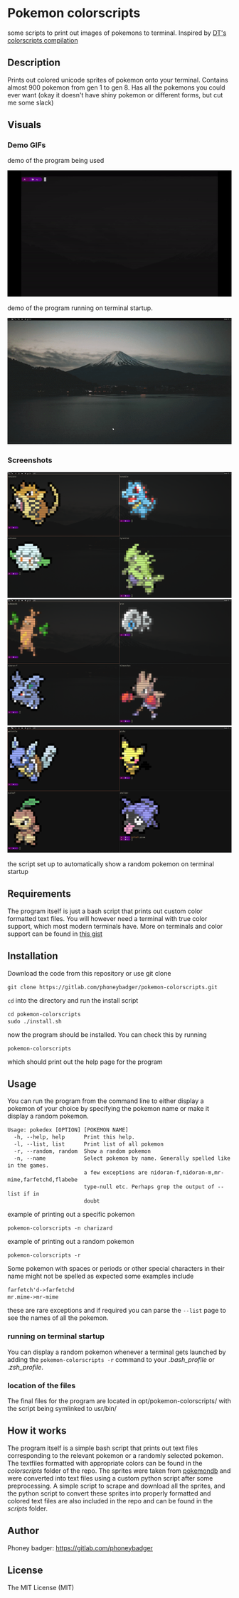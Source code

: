 # Pokemon colorscripts

some scripts to print out images of pokemons to terminal. Inspired by 
[DT's colorscripts compilation](https://gitlab.com/dwt1/shell-color-scripts)

## Description
Prints out colored unicode sprites of pokemon onto your terminal. Contains 
almost 900 pokemon from gen 1 to gen 8. Has all the pokemons you could ever want
(okay it doesn't have shiny pokemon or different forms, but cut me some slack)

## Visuals
### Demo GIFs
demo of the program being used

![demo of program in action](./demo_images/colorscript-demo.gif)

demo of the program running on terminal startup.

![demo of random pokemons on terminal spawn](./demo_images/poke_demo.gif)

### Screenshots
![screenshot](./demo_images/demo_1.png)
![screenshot](./demo_images/demo_2.png)
![screenshot](./demo_images/demo_3.png)

the script set up to automatically show a random pokemon on terminal startup

## Requirements
The program itself is just a bash script that prints out custom color formatted 
text files. You will however need a terminal with true color support, which most
modern terminals have. More on terminals and color support can be found in 
[this gist](https://gist.github.com/XVilka/8346728)

## Installation
Download the code from this repository or use git clone
```
git clone https://gitlab.com/phoneybadger/pokemon-colorscripts.git
```
`cd` into the directory and run the install script
```
cd pokemon-colorscripts
sudo ./install.sh
```
now the program should be installed. You can check this by running
```
pokemon-colorscripts
```
which should print out the help page for the program

## Usage
You can run the program from the command line to either display a pokemon of your
choice by specifying the pokemon name or make it display a random pokemon.
```
Usage: pokedex [OPTION] [POKEMON NAME]
  -h, --help, help    	Print this help.
  -l, --list, list    	Print list of all pokemon
  -r, --random, random	Show a random pokemon
  -n, --name          	Select pokemon by name. Generally spelled like in the games.
                        a few exceptions are nidoran-f,nidoran-m,mr-mime,farfetchd,flabebe
                        type-null etc. Perhaps grep the output of --list if in
                        doubt
```

example of printing out a specific pokemon
```
pokemon-colorscripts -n charizard
```
example of printing out a random pokemon
```
pokemon-colorscripts -r
```
Some pokemon with spaces or periods or other special characters in their name
might not be spelled as expected some examples include
```
farfetch'd->farfetchd
mr.mime->mr-mime
```
these are rare exceptions and if required you can parse the `--list` page to see
the names of all the pokemon.

### running on terminal startup
You can display a random pokemon whenever a terminal gets launched by adding
the `pokemon-colorscripts -r` command to your *.bash_profile* or .*zsh_profile*.

### location of the files
The final files for the program are located in opt/pokemon-colorscripts/ with the script
being symlinked to usr/bin/

## How it works
The program itself is a simple bash script that prints out text files corresponding
to the relevant pokemon or a randomly selected pokemon. The textfiles formatted with appropriate colors can be found in the *colorscripts* folder of the repo. The sprites were taken from [pokemondb](https://pokemondb.net/sprites) and were converted into text files using a custom python script after some preprocessing. A simple script to scrape and download all the sprites, and the python script to convert these sprites into properly formatted and colored
text files are also included in the repo and can be found in the *scripts* folder.

## Author
Phoney badger:
https://gitlab.com/phoneybadger
## License
The MIT License (MIT)


